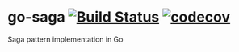 # go-saga [![Build Status](https://travis-ci.org/itimofeev/go-saga.svg?branch=master)](https://travis-ci.org/itimofeev/go-saga) [![codecov](https://codecov.io/gh/itimofeev/go-saga/branch/master/graph/badge.svg)](https://codecov.io/gh/itimofeev/go-saga)
Saga pattern implementation in Go

